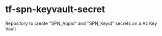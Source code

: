 # tf-spn-keyvault-secret
Repository to create "SPN_Appid" and "SPN_Keyid" secrets on a Az Key Vault

